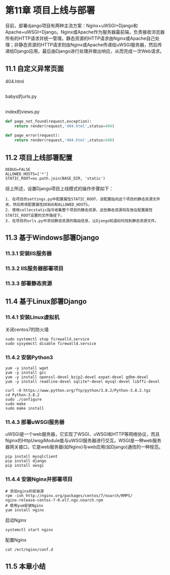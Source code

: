 # 第11章 项目上线与部署

目前，部署django项目有两种主流方案：Nginx+uWSGI+Django和Apache+uWSGI+Django。Nginx或Apache作为服务器最前端，负责接收浏览器所有的HTTP请求并统一管理。静态资源的HTTP请求由Nginx或Apache自己处理；非静态资源的HTTP请求则由Nginx或Apache传递给uWSGI服务器，然后传递给Django应用，最后由Django进行处理并做出响应，从而完成一次Web请求。

## 11.1 自定义异常页面

404.html
```html

```

babys的urls.py
```python

```

index的views.py
```python
def page_not_found(request,exception):
    return render(request,'404.html',status=404)
    
def page_error(request):
    return render(request,'404.html',status=500)
```

## 11.2 项目上线部署配置

```
DEBUG=FALSE
ALLOWED_HOSTS=['*']
STATIC_ROOT=os.path.join(BASE_DIR, 'static')
```

综上所述，设置Django项目上线模式的操作步骤如下：
```
1. 在项目的settings.py中配置属性STATIC_ROOT，该配置指向这个项目的静态资源文件夹，然后修改配置属性DEBUG和ALLOWED_HOSTS。
2. 使用collecstatic指令收集整个项目的静态资源，这些静态资源将存放在配置属性STATIC_ROOT设置的文件路径下。
3. 在项目的urls.py中添加静态资源的路由信息，让Django知道如何找到静态资源文件。
```

## 11.3 基于Windows部署Django

### 11.3.1 安装IIS服务器



### 11.3.2 IIS服务器部署项目



### 11.3.3 部署静态资源




## 11.4 基于Linux部署Django


### 11.4.1 安装Linux虚拟机

关闭centos7的防火墙
```text
sudo systemctl stop firewalld.service
sudo sysyemctl disable firewalld.service
```

### 11.4.2 安装Python3

```text
yum -y install wget
yum -y install gcc
yum -y install openssl-devel bzip2-devel expat-devel gdbm-devel
yum -y install readline-devel sqlite*-devel mysql-devel libffi-devel
```

```text
curl -O https://www.python.org/ftp/python/3.8.2/Python-3.8.2.tgz
cd Python-3.8.2
sudo ./configure
sudo make
sudo make install
```

### 11.4.3 部署uWSGI服务器

uWSGI是一个web服务器，它实现了WSGI、uWSGI和HTTP等网络协议，而且Nginx的HttpUwsgiModule能与uWSGI服务器进行交互。WSGI是一种web服务器网关接口，它是web服务器(如Nginx)与web应用(如Django)通信的一种规范。

```text
pip install mysqlclient
pip install django
pip install uwsgi
```

### 11.4.4 安装Nginx并部署项目

```text
# 添加nginx的安装源
rpm -ivh http://nginx.org/packages/centos/7/noarch/RMPS/
nginx-release-centos-7-0.el7.ngx.noarch.rpm
# 使用yum安装Nginx
yum install nginx
```

启动Nginx
```text
systemctl start nginx
```

配置Nginx
```text
cat /ect/nginx/conf.d
```

## 11.5 本章小结